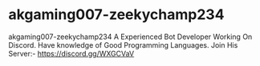 # akgaming007-zeekychamp234
akgaming007-zeekychamp234
A Experienced Bot Developer Working On Discord. Have knowledge of Good Programming Languages. Join His Server:- https://discord.gg/WXGCVaV
